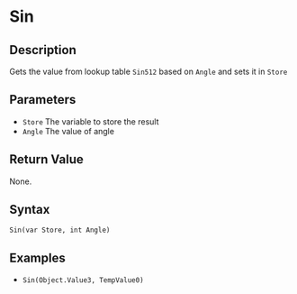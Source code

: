 # Sin

## Description
Gets the value from lookup table `Sin512` based on `Angle` and sets it in `Store`

## Parameters
- `Store`
The variable to store the result
- `Angle`
The value of angle

## Return Value
None.

## Syntax
```Sin(var Store, int Angle)```

## Examples
- ```Sin(Object.Value3, TempValue0)```